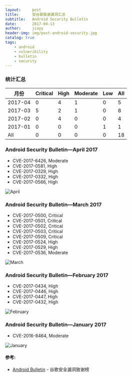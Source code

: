 ```yaml
---
layout:     post
title:      受谷歌致谢漏洞汇总 
subtitle:   Android Security Bulletin 
date:       2017-04-13
author:     jiayy
header-img: img/post-android-security.jpg
catalog: true
tags:
    - android
    - vulneribility
    - bulletin
    - security
---
```


### 统计汇总

<table><thead>
<tr>
<th>月份</th>
<th>Critical</th>
<th>High</th>
<th>Moderate</th>
<th>Low</th>
<th>All</th>
</tr>
</thead><tbody>
<tr>
<td>2017-04</td>
<td>0</td>
<td>4</td>
<td>1</td>
<td>0</td>
<td>5</td>
</tr>
<tr>
<td>2017-03</td>
<td>5</td>
<td>2</td>
<td>1</td>
<td>0</td>
<td>8</td>
</tr>
<tr>
<td>2017-02</td>
<td>0</td>
<td>4</td>
<td>0</td>
<td>0</td>
<td>4</td>
</tr>
<tr>
<td>2017-01</td>
<td>0</td>
<td>0</td>
<td>0</td>
<td>1</td>
<td>1</td>
</tr>
<tr>
<td>All</td>
<td>0</td>
<td>0</td>
<td>0</td>
<td>0</td>
<td>18</td>
</tr>
</tbody></table>


### Android Security Bulletin—April 2017

* CVE-2017-6426, Moderate
* CVE-2017-0581, High
* CVE-2017-0329, High
* CVE-2017-0332, High
* CVE-2017-0566, High

![April](https://cl.ly/3k1a1N1j2f3W/bulletin-20170401.png)

### Android Security Bulletin—March 2017

* CVE-2017-0500, Critical
* CVE-2017-0501, Critical
* CVE-2017-0502, Critical
* CVE-2017-0503, Critical
* CVE-2017-0509, Critical
* CVE-2017-0524, High
* CVE-2017-0529, High
* CVE-2017-0536, Moderate

![March](https://cl.ly/2H1X3I1y2W0g/bulletin-20170301.png)

### Android Security Bulletin—February 2017

* CVE-2017-0434, High 
* CVE-2017-0446, High 
* CVE-2017-0447, High 
* CVE-2017-0432, High

![February](https://cl.ly/0M2K0Z182i0D/bulletin-20170201.png)

### Android Security Bulletin—January 2017

* CVE-2016-8464, Moderate

![January](https://cl.ly/212V2k3M0T2D/bulletin-20170101.png)


#### 参考:

- [Android Bulletin](https://source.android.com/security/bulletin/) - 谷歌安全漏洞致谢榜
